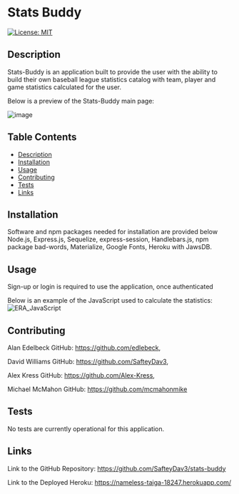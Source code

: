 # Stats Buddy

[![License: MIT](https://img.shields.io/badge/License-MIT-yellow.svg)](https://opensource.org/licenses/MIT)


## Description
Stats-Buddy is an application built to provide the user with the ability to build their own baseball league statistics catalog with team, player and game statistics calculated for the user.

Below is a preview of the Stats-Buddy main page:

![image](https://user-images.githubusercontent.com/98231043/173719052-721b2844-fa83-488d-9f4e-62db5464a3de.png)


## Table Contents
- [Description](#description)
- [Installation](#installation)
- [Usage](#usage)
- [Contributing](#contributing)
- [Tests](#tests)
- [Links](#links)

## Installation
Software and npm packages needed for installation are provided below
Node.js, Express.js, Sequelize, express-session, Handlebars.js, npm package bad-words, Materialize, Google Fonts, Heroku with JawsDB.

## Usage
Sign-up or login is required to use the application, once authenticated 


Below is an example of the JavaScript used to calculate the statistics:
![ERA_JavaScript](https://user-images.githubusercontent.com/98231043/173717647-b72e6c9a-f694-41f1-a8b7-a03583cd4027.jpeg)


## Contributing
Alan Edelbeck GitHub: https://github.com/edlebeck, 

David Williams GitHub: https://github.com/SafteyDav3, 

Alex Kress GitHub: https://github.com/Alex-Kress, 

Michael McMahon GitHub: https://github.com/mcmahonmike

## Tests
No tests are currently operational for this application.

## Links

Link to the GitHub Repository: https://github.com/SafteyDav3/stats-buddy


Link to the Deployed Heroku: https://nameless-taiga-18247.herokuapp.com/

